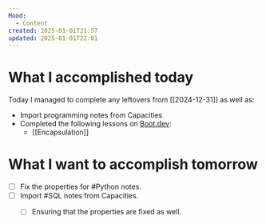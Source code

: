 ```yaml
---
Mood:
  - Content
created: 2025-01-01T21:57
updated: 2025-01-01T22:01
---
```

# What I accomplished today
Today I managed to complete any leftovers from [[2024-12-31]] as well as:
- Import programming notes from Capacities
- Completed the following lessons on [Boot.dev](https://boot.dev):
	- [[Encapsulation]]

# What I want to accomplish tomorrow
- [ ] Fix the properties for #Python notes.
- [ ] Import #SQL notes from Capacities.
	- [ ] Ensuring that the properties are fixed as well.

